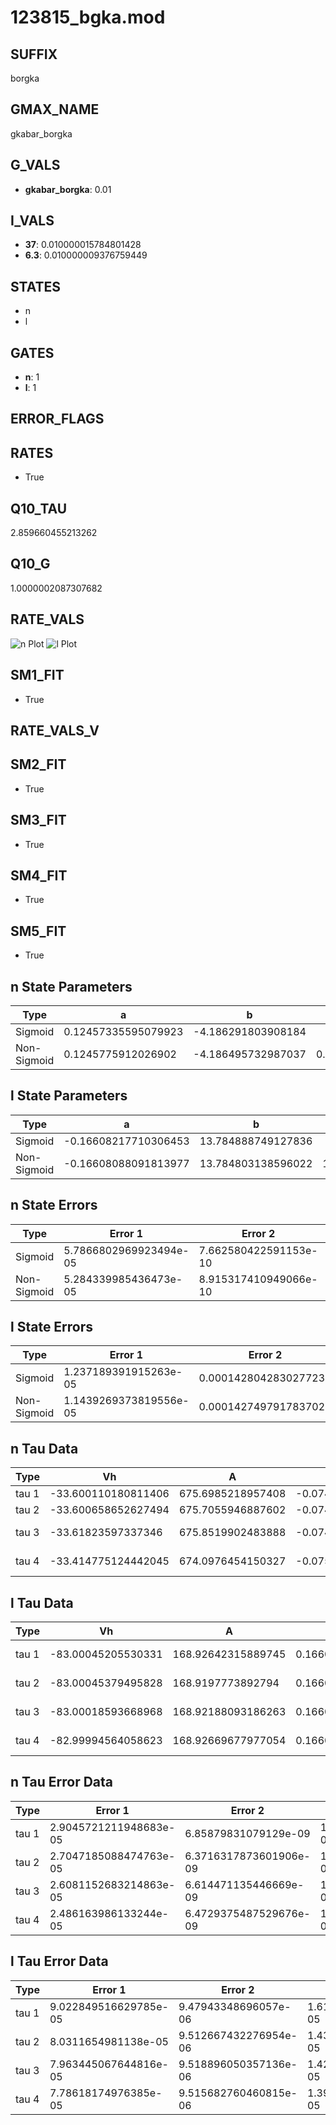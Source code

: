 # 123815_bgka.mod

## SUFFIX

borgka

## GMAX_NAME

gkabar_borgka

## G_VALS

- **gkabar_borgka**: 0.01

## I_VALS

- **37**: 0.010000015784801428
- **6.3**: 0.010000009376759449

## STATES

- n
- l

## GATES

- **n**: 1
- **l**: 1

## ERROR_FLAGS


## RATES

- True

## Q10_TAU

2.859660455213262

## Q10_G

1.0000002087307682

## RATE_VALS

![n Plot](/Users/pbozelos/Dropbox/icg-Chai-Panos/supermodels/output_markdown_files/K/123815_bgka.mod/images/n.png)
![l Plot](/Users/pbozelos/Dropbox/icg-Chai-Panos/supermodels/output_markdown_files/K/123815_bgka.mod/images/l.png)

## SM1_FIT

- True

## RATE_VALS_V

## SM2_FIT

- True

## SM3_FIT

- True

## SM4_FIT

- True

## SM5_FIT

- True

## n State Parameters

| Type | a | b | c | d |
| --- | --- | --- | --- | --- |
| Sigmoid | 0.12457335595079923 | -4.186291803908184 |
| Non-Sigmoid | 0.1245775912026902 | -4.186495732987037 | 0.9999847141631845 | -2.6900404925887413e-06 |

## l State Parameters

| Type | a | b | c | d |
| --- | --- | --- | --- | --- |
| Sigmoid | -0.16608217710306453 | 13.784888749127836 |
| Non-Sigmoid | -0.16608088091813977 | 13.784803138596022 | 1.0000064968200173 | 4.822308301981483e-07 |

## n State Errors

| Type | Error 1 | Error 2 | Error 3 |
| --- | --- | --- | --- |
| Sigmoid | 5.7866802969923494e-05 | 7.662580422591153e-10 | 3.551885991620807e-05 |
| Non-Sigmoid | 5.284339985436473e-05 | 8.915317410949066e-10 | 3.243547631098432e-05 |

## l State Errors

| Type | Error 1 | Error 2 | Error 3 |
| --- | --- | --- | --- |
| Sigmoid | 1.237189391915263e-05 | 0.000142804283027723 | 1.1686695237136761e-05 |
| Non-Sigmoid | 1.1439269373819556e-05 | 0.0001427497917837021 | 1.0805722695405868e-05 |

## n Tau Data

| Type | Vh | A | b1 | b2 | c1 | c2 | d1 | d2 | e1 | e2 |
| --- | --- | --- | --- | --- | --- | --- | --- | --- | --- | --- |
| tau 1 | -33.600110180811406 | 675.6985218957408 | -0.07473368434355351 | -0.04982308709350394 |
| tau 2 | -33.600658652627494 | 675.7055946887602 | -0.074734291614543 | 6.200753706794014e-08 | -0.04982692064480761 | -7.86427916253516e-08 |
| tau 3 | -33.61823597337346 | 675.8519902483888 | -0.0746620767096853 | -1.7163923430721495e-06 | 1.548550202668703e-08 | -0.049890198018181696 | -1.393732497659577e-06 | -9.445866713852019e-09 |
| tau 4 | -33.414775124442045 | 674.0976454150327 | -0.0754480072259066 | 1.862358547374519e-05 | -2.3656397941335576e-07 | 1.2063994107288335e-09 | -0.04909907170810585 | 1.8824682773927726e-05 | 2.383816873503859e-07 | 1.1993342548912132e-09 |

## l Tau Data

| Type | Vh | A | b1 | b2 | c1 | c2 | d1 | d2 | e1 | e2 |
| --- | --- | --- | --- | --- | --- | --- | --- | --- | --- | --- |
| tau 1 | -83.00045205530331 | 168.92642315889745 | 0.1660799433623124 | -1.6259956687542917e-07 |
| tau 2 | -83.00045379495828 | 168.9197773892794 | 0.16608353796152792 | 2.130188759961871e-06 | -1.0073432628759247e-06 | 3.8816989324915465e-09 |
| tau 3 | -83.00018593668968 | 168.92188093186263 | 0.1660864221308779 | 2.2118529011153897e-06 | -4.321838737248301e-08 | -7.53116407145864e-07 | 2.603150854713412e-09 | 1.0471520774537711e-12 |
| tau 4 | -82.99994564058623 | 168.92669677977054 | 0.16608785427953554 | 1.3221042800619887e-06 | -6.540853440131785e-08 | 3.404859346066824e-09 | 1.4917085870739449e-06 | -4.3426561657757014e-08 | 3.490746684276717e-10 | -8.73520280412567e-13 |

## n Tau Error Data

| Type | Error 1 | Error 2 | Error 3 |
| --- | --- | --- | --- |
| tau 1 | 2.9045721211948683e-05 | 6.85879831079129e-09 | 1.7750140147210803e-05 |
| tau 2 | 2.7047185088474763e-05 | 6.3716317873601906e-09 | 1.6528814086065105e-05 |
| tau 3 | 2.6081152683214863e-05 | 6.614471135446669e-09 | 1.5938461708343577e-05 |
| tau 4 | 2.486163986133244e-05 | 6.4729375487529676e-09 | 1.5193204830685857e-05 |

## l Tau Error Data

| Type | Error 1 | Error 2 | Error 3 |
| --- | --- | --- | --- |
| tau 1 | 9.022849516629785e-05 | 9.47943348696057e-06 | 1.615632433231396e-05 |
| tau 2 | 8.0311654981138e-05 | 9.512667432276954e-06 | 1.4380613831015344e-05 |
| tau 3 | 7.963445067644816e-05 | 9.518896050357136e-06 | 1.4259353553254502e-05 |
| tau 4 | 7.78618174976385e-05 | 9.515682760460815e-06 | 1.3941945660035346e-05 |

